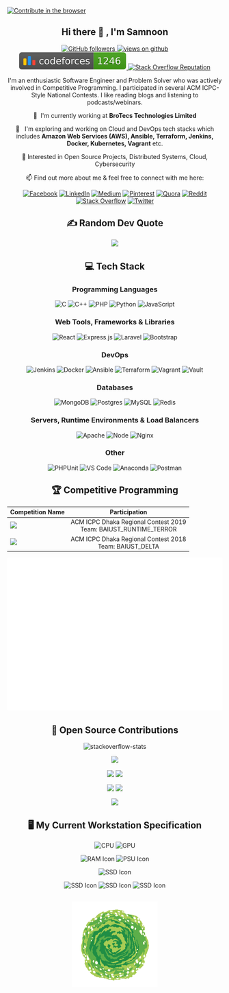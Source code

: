 
[![Contribute in the browser](https://gitpod.io/button/open-in-gitpod.svg)](https://gitpod.io/#https://github.com/samnoon1971/samnoon1971)

<h2 align="center"> Hi there 👋 , I'm Samnoon <br/></h2> 
<div align="center">


<p align="center">
  <a href="https://github.com/samnoon1971" >
    <img alt="GitHub followers" src="https://img.shields.io/github/followers/samnoon1971?label=Github%20followers">
  </a> 
  <a href="https://github.com/samnoon1971" >
    <img src="https://komarev.com/ghpvc/?username=samnoon1971&label=Views&color=green" alt="views on github" />
  </a>


 <a href="https://codeforces.com/profile/samnoon">
    <img src="https://raw.githubusercontent.com/samnoon1971/codeforces-stats/main/output/rating.svg" alt="CF rating" />
  </a>
  
 

 
  <a href="https://stackoverflow.com/users/8188682/samnoon">
    <img alt="Stack Overflow Reputation" src="https://img.shields.io/stackexchange/stackoverflow/r/8188682?color=orange&label=reputation&logo=stackoverflow">
  </a>	


  </p>

I'm an enthusiastic Software Engineer and Problem Solver who was actively involved in Competitive Programming. I participated in several ACM ICPC-Style National Contests. I like reading blogs and listening to podcasts/webinars. 

 :office: &nbsp;I'm currently working at **BroTecs Technologies Limited**
 
 :seedling: &nbsp; I'm exploring and working on Cloud and DevOps tech stacks which includes **Amazon Web Services (AWS), Ansible, Terraform, Jenkins, Docker, Kubernetes, Vagrant** etc.

 📖 Interested in Open Source Projects, Distributed Systems, Cloud, Cybersecurity

 📫 Find out more about me & feel free to connect with me here:


[![Facebook](https://img.shields.io/badge/Facebook-%231877F2.svg?logo=Facebook&logoColor=white)](https://facebook.com/samnoon.abrar) [![LinkedIn](https://img.shields.io/badge/LinkedIn-%230077B5.svg?logo=linkedin&logoColor=white)](https://linkedin.com/in/samnoon) [![Medium](https://img.shields.io/badge/Medium-12100E?logo=medium&logoColor=white)](https://medium.com/@samnoonabrar) [![Pinterest](https://img.shields.io/badge/Pinterest-%23E60023.svg?logo=Pinterest&logoColor=white)](https://pinterest.com/samnoonabrar) [![Quora](https://img.shields.io/badge/Quora-%23B92B27.svg?logo=Quora&logoColor=white)](https://quora.com/profile/Samnoon-Abrar) [![Reddit](https://img.shields.io/badge/Reddit-%23FF4500.svg?logo=Reddit&logoColor=white)](https://reddit.com/user/samnoonabrar) [![Stack Overflow](https://img.shields.io/badge/-Stackoverflow-FE7A16?logo=stack-overflow&logoColor=white)](https://stackoverflow.com/users/8188682) [![Twitter](https://img.shields.io/badge/Twitter-%231DA1F2.svg?logo=Twitter&logoColor=white)](https://twitter.com/samnoonabrar) 


</div>

















<h2 align="center">
✍️ Random Dev Quote
</h2>
<div align="center">

![](https://quotes-github-readme.vercel.app/api?type=horizontal&theme=gruvbox)

</div>












<h2 align="center">
💻 Tech Stack
</h2>

<div align="center">
	
### Programming Languages

![C](https://img.shields.io/badge/-C-00599C?logo=c&logoColor=white&style=flat)
![C++](https://img.shields.io/badge/-C%2B%2B-00599C?logo=c%2B%2B&logoColor=white&style=flat)
![PHP](https://img.shields.io/badge/-PHP-777BB4?logo=php&logoColor=white&style=flat)
![Python](https://img.shields.io/badge/-Python-3776AB?logo=python&logoColor=white&style=flat)
![JavaScript](https://img.shields.io/badge/-JavaScript-F7DF1E?logo=javascript&logoColor=black&style=flat)




### Web Tools, Frameworks & Libraries

![React](https://img.shields.io/badge/React-%2361DAFB.svg?style=flat-square&logo=react&logoColor=white)
![Express.js](https://img.shields.io/badge/express.js-%23404d59.svg?style=flat-square&logo=express&logoColor=%2361DAFB) 
![Laravel](https://img.shields.io/badge/laravel-%23FF2D20.svg?style=flat-square&logo=laravel&logoColor=white) 
![Bootstrap](https://img.shields.io/badge/bootstrap-%23563D7C.svg?style=flat-square&logo=bootstrap&logoColor=white)


### DevOps
![Jenkins](https://img.shields.io/badge/jenkins-%232C5263.svg?style=flat-square&logo=jenkins&logoColor=white)
![Docker](https://img.shields.io/badge/docker-%230db7ed.svg?style=flat-square&logo=docker&logoColor=white)
![Ansible](https://img.shields.io/badge/ansible-%231A1918.svg?style=flat-square&logo=ansible&logoColor=white)
![Terraform](https://img.shields.io/badge/Terraform-%23623CE4.svg?style=flat-square&logo=terraform&logoColor=white)
![Vagrant](https://img.shields.io/badge/Vagrant-%231563FF.svg?style=flat-square&logo=vagrant&logoColor=white)
![Vault](https://img.shields.io/badge/Vault-%23076787.svg?style=flat-square&logo=vault&logoColor=white)

### Databases

![MongoDB](https://img.shields.io/badge/MongoDB-%234ea94b.svg?style=flat-square&logo=mongodb&logoColor=white) 
![Postgres](https://img.shields.io/badge/postgres-%23316192.svg?style=flat-square&logo=postgresql&logoColor=white) 
![MySQL](https://img.shields.io/badge/-MySQL-4479A1?logo=mysql&logoColor=white&style=flat)
![Redis](https://img.shields.io/badge/Redis-%23DC382D.svg?style=flat-square&logo=redis&logoColor=white)

### Servers, Runtime Environments & Load Balancers

![Apache](https://img.shields.io/badge/apache-%23D42029.svg?style=flat-square&logo=apache&logoColor=white)
![Node](https://img.shields.io/badge/node.js-6DA55F?style=flat-square&logo=node.js&logoColor=white)
![Nginx](https://img.shields.io/badge/nginx-%23009639.svg?style=flat-square&logo=nginx&logoColor=white)
  
### Other

![PHPUnit](https://img.shields.io/badge/PHPUnit-%23080B8C.svg?style=flat-square&logo=php&logoColor=white)
![VS Code](https://img.shields.io/badge/VS%20Code-%23007ACC.svg?style=flat-square&logo=visual-studio-code&logoColor=white)
![Anaconda](https://img.shields.io/badge/Anaconda-%2344A833.svg?style=flat-square&logo=anaconda&logoColor=white)
![Postman](https://img.shields.io/badge/Postman-FF6C37?style=flat-square&logo=postman&logoColor=white)

</div>



<h2 align="center">
🏆 Competitive Programming
</h2>
<div align="center">

| Competition Name| Participation |
| :----- | :----: |
| <img width="120px" src="https://www.hmc.edu/about-hmc/wp-content/uploads/sites/2/2019/01/icpc19.png" />  | ACM ICPC Dhaka Regional Contest 2019 <br /> Team: BAIUST_RUNTIME_TERROR  |
| <img width="120px" src="https://www.hmc.edu/about-hmc/wp-content/uploads/sites/2/2019/01/icpc19.png" />  | ACM ICPC Dhaka Regional Contest 2018 <br /> Team: BAIUST_DELTA  |


![](https://raw.githubusercontent.com/samnoon1971/codeforces-stats/main/output/light_card.svg)

</div>



<h2 align="center">
🤝 Open Source Contributions
</h2>


<div align="center">



![stackoverflow-stats](https://github-stackoverflow-readme.vercel.app/?userId=8188682)


![](https://github-readme-activity-graph.vercel.app/graph?username=samnoon1971&bg_color=ffffff&color=000000&line=24292e&point=24292e&area=true&hide_border=false)


![](http://github-profile-summary-cards.vercel.app/api/cards/repos-per-language?username=samnoon1971&theme=default)
![](http://github-profile-summary-cards.vercel.app/api/cards/most-commit-language?username=samnoon1971&theme=default)

![](http://github-profile-summary-cards.vercel.app/api/cards/stats?username=samnoon1971&theme=default)
![](http://github-profile-summary-cards.vercel.app/api/cards/productive-time?username=samnoon1971&theme=default&utcOffset=8)


![](http://github-profile-summary-cards.vercel.app/api/cards/profile-details?username=samnoon1971&theme=default)

</div>




<h2 align="center">
🖥️ My Current Workstation Specification
</h2>

<div align="center">

![CPU](https://img.shields.io/badge/CPU-AMD_Ryzen_5_3500X-ED1C24?style=for-the-badge&logo=amd&logoColor=white)
![GPU](https://img.shields.io/badge/GPU-NVIDIA_GeForce_GTX_1050_TI_4GB-76B900?style=for-the-badge&logo=nvidia&logoColor=white) 

![RAM Icon](https://img.shields.io/badge/RAM-Corsair_Vengeance_LPX_32GB-2d5f74?style=flat&logo=corsair&logoColor=white)
![PSU Icon](https://img.shields.io/badge/PSU-Corsair_CV650_80+_Bronze-2d5f74?style=flat&logo=corsair&logoColor=white)

![SSD Icon](https://img.shields.io/badge/SSD-Samsung_980_NVMe_500GB-blue?style=flat&logo=samsung&logoColor=white)


![SSD Icon](https://img.shields.io/badge/SSD-Team_EX2_SATA_2TB-blue?style=flat&logoColor=white)
![SSD Icon](https://img.shields.io/badge/SSD-Adata_SU650_SATA_1TB-003092?style=flat&logoColor=azureblue)
![SSD Icon](https://img.shields.io/badge/SSD-MSI_Spatium_S270_SATA_960GB-EB1D24?style=flat&logo=msi&logoColor=white)

</div>





</div>
<h2 align="center">
  <img align='center' src="https://github.com/samnoon1971/samnoon1971/blob/main/portal-3.gif" width='200'>
</h2>
